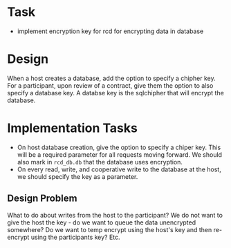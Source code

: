 # Task
- implement encryption key for rcd for encrypting data in database

# Design
When a host creates a database, add the option to specify a chipher key. For a participant, upon review of a contract, give them the option to also specify a database key. A databse key is the sqlchipher that will encrypt the database.

# Implementation Tasks
- On host database creation, give the option to specify a chiper key. This will be a required parameter for all requests moving forward. We should also mark in `rcd_db.db` that the database uses encryption.
- On every read, write, and cooperative write to the database at the host, we should specify the key as a parameter.

## Design Problem

What to do about writes from the host to the participant? We do not want to give the host the key - do we want to queue the data unencrypted somewhere? Do we want to temp encrypt using the host's key and then re-encrypt using the participants key? Etc.

